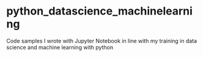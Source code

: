 # python_datascience_machinelearning
Code samples I wrote with Jupyter Notebook in line with my training in data science and machine learning with python
